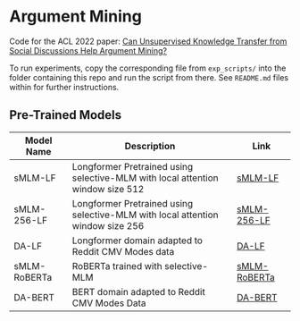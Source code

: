 # Argument Mining

Code for the ACL 2022 paper: [Can Unsupervised Knowledge Transfer from Social Discussions Help Argument Mining?](https://arxiv.org/abs/2203.12881)

To run experiments, copy the corresponding file from ``exp_scripts/`` into the folder containing this repo and run the script from there. 
See ``README.md`` files within for further instructions.

## Pre-Trained Models

| Model Name  |Description| Link |
|-------------|-----------|------|
| sMLM-LF     | Longformer Pretrained using selective-MLM with local attention window size 512 |[sMLM-LF](https://huggingface.co/Jeevesh8/sMLM-LF)|
| sMLM-256-LF | Longformer Pretrained using selective-MLM with local attention window size 256 |[sMLM-256-LF](https://huggingface.co/Jeevesh8/sMLM-256-LF)|
| DA-LF       | Longformer domain adapted to Reddit CMV Modes data |[DA-LF](https://huggingface.co/Jeevesh8/DA-LF)|
| sMLM-RoBERTa| RoBERTa trained with selective-MLM |[sMLM-RoBERTa](https://huggingface.co/Jeevesh8/sMLM-RoBERTa)|
| DA-BERT     | BERT domain adapted to Reddit CMV Modes Data |[DA-BERT](https://huggingface.co/Jeevesh8/DA-bert)|
